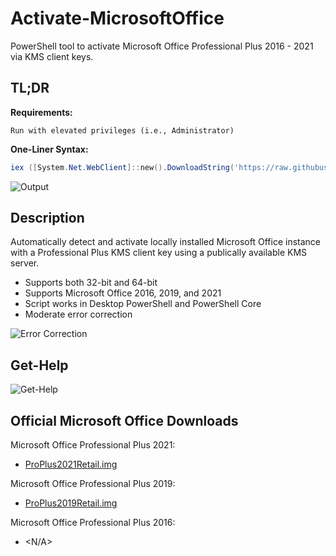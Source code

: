 # Activate-MicrosoftOffice
PowerShell tool to activate Microsoft Office Professional Plus 2016 - 2021 via KMS client keys.

## TL;DR

**Requirements:**
```
Run with elevated privileges (i.e., Administrator)
```

**One-Liner Syntax:**
```powershell
iex ([System.Net.WebClient]::new().DownloadString('https://raw.githubusercontent.com/tylerdotrar/Activate-MicrosoftOffice/main/Activate-MicrosoftOffice.ps1'))
```

![Output](https://cdn.discordapp.com/attachments/855920119292362802/1086394905296916561/image.png)

## Description
Automatically detect and activate locally installed Microsoft Office instance with a Professional Plus 
KMS client key using a publically available KMS server.
- Supports both 32-bit and 64-bit
- Supports Microsoft Office 2016, 2019, and 2021
- Script works in Desktop PowerShell and PowerShell Core
- Moderate error correction

![Error Correction](https://cdn.discordapp.com/attachments/855920119292362802/1086403306236162138/image.png)

## Get-Help
![Get-Help](https://cdn.discordapp.com/attachments/855920119292362802/1086407625110999060/image.png)

## Official Microsoft Office Downloads
Microsoft Office Professional Plus 2021:
- [ProPlus2021Retail.img](https://officecdn.microsoft.com/db/492350f6-3a01-4f97-b9c0-c7c6ddf67d60/media/en-us/ProPlus2021Retail.img)

Microsoft Office Professional Plus 2019:
- [ProPlus2019Retail.img](https://officecdn.microsoft.com/pr/492350f6-3a01-4f97-b9c0-c7c6ddf67d60/media/en-us/ProPlus2019Retail.img)

Microsoft Office Professional Plus 2016:
- <N/A>
